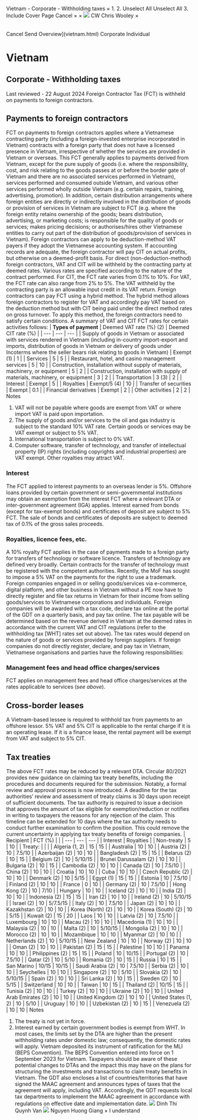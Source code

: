 Vietnam - Corporate - Withholding taxes
×
1.
2.
Unselect All
Unselect All
3.
Include Cover Page
Cancel
×
×
![](-/media/world-wide-tax-summaries/attachments/global---chris-wooley.ashx%3Frev=ac5e5f3223b34096b1afc2a6009c7320&revision=ac5e5f32-23b3-4096-b1af-c2a6009c7320&hash=859B7ADC84DC2CBEC9760E9E6EE7DE6D0A8BFCDF)
CW
Chris Wooley
×
######
Cancel
Send
Overview](vietnam.html)
Corporate
Individual
# Vietnam
## Corporate - Withholding taxes
Last reviewed - 22 August 2024
Foreign Contractor Tax (FCT) is withheld on payments to foreign contractors.
## Payments to foreign contractors
FCT on payments to foreign contractors applies where a Vietnamese contracting party (including a foreign-invested enterprise incorporated in Vietnam) contracts with a foreign party that does not have a licensed presence in Vietnam, irrespective of whether the services are provided in Vietnam or overseas.
This FCT generally applies to payments derived from Vietnam, except for the pure supply of goods (i.e. where the responsibility, cost, and risk relating to the goods passes at or before the border gate of Vietnam and there are no associated services performed in Vietnam), services performed and consumed outside Vietnam, and various other services performed wholly outside Vietnam (e.g. certain repairs, training, advertising, promotion).
In addition, certain distribution arrangements where foreign entities are directly or indirectly involved in the distribution of goods or provision of services in Vietnam are subject to FCT (e.g. where the foreign entity retains ownership of the goods; bears distribution, advertising, or marketing costs; is responsible for the quality of goods or services; makes pricing decisions; or authorises/hires other Vietnamese entities to carry out part of the distribution of goods/provision of services in Vietnam).
Foreign contractors can apply to be deduction-method VAT payers if they adopt the Vietnamese accounting system. If accounting records are adequate, the foreign contractor will pay CIT on actual profits, but otherwise on a deemed-profit basis.
For direct (non-deduction-method) foreign contractors, VAT and CIT will be withheld by the contracting party at deemed rates. Various rates are specified according to the nature of the contract performed. For CIT, the FCT rate varies from 0.1% to 10%. For VAT, the FCT rate can also range from 2% to 5%. The VAT withheld by the contracting party is an allowable input credit in its VAT return.
Foreign contractors can pay FCT using a hybrid method. The hybrid method allows foreign contractors to register for VAT and accordingly pay VAT based on the deduction method but with CIT being paid under the direct method rates on gross turnover. To apply this method, the foreign contractors need to satisfy certain conditions.
A summary of VAT and CIT FCT rates for certain activities follows:
| **Types of payment** | Deemed VAT rate (%) (2) | Deemed CIT rate (%) |
| --- | --- | --- |
| Supply of goods in Vietnam or associated with services rendered in Vietnam (including in-country import-export and imports, distribution of goods in Vietnam or delivery of goods under Incoterms where the seller bears risk relating to goods in Vietnam) | Exempt (1) | 1 |
| Services | 5 | 5 |
| Restaurant, hotel, and casino management services | 5 | 10 |
| Construction, installation without supply of materials, machinery, or equipment | 5 | 2 |
| Construction, installation with supply of materials, machinery, or equipment | 3 | 2 |
| Transportation | 3 (3) | 2 |
| Interest | Exempt | 5 |
| Royalties | Exempt/5 (4) | 10 |
| Transfer of securities | Exempt | 0.1 |
| Financial derivatives | Exempt | 2 |
| Other activities | 2 | 2 |
Notes
1. VAT will not be payable where goods are exempt from VAT or where import VAT is paid upon importation.
2. The supply of goods and/or services to the oil and gas industry is subject to the standard 10% VAT rate. Certain goods or services may be VAT exempt or subject to 5% VAT.
3. International transportation is subject to 0% VAT.
4. Computer software, transfer of technology, and transfer of intellectual property (IP) rights (including copyrights and industrial properties) are VAT exempt. Other royalties may attract VAT.
### Interest
The FCT applied to interest payments to an overseas lender is 5%. Offshore loans provided by certain government or semi-governmental institutions may obtain an exemption from the interest FCT where a relevant DTA or inter-government agreement (IGA) applies.
Interest earned from bonds (except for tax-exempt bonds) and certificates of deposit are subject to 5% FCT. The sale of bonds and certificates of deposits are subject to deemed tax of 0.1% of the gross sales proceeds.
### Royalties, licence fees, etc.
A 10% royalty FCT applies in the case of payments made to a foreign party for transfers of technology or software licence. Transfers of technology are defined very broadly. Certain contracts for the transfer of technology must be registered with the competent authorities.
Recently, the MoF has sought to impose a 5% VAT on the payments for the right to use a trademark.
Foreign companies engaged in or selling goods/services via e-commerce, digital platform, and other business in Vietnam without a PE now have to directly register and file tax returns in Vietnam for their income from selling goods/services to Vietnamese corporations and individuals. Foreign companies will be awarded with a tax code, declare tax online at the portal of the GDT on a quarterly basis, and pay tax online.
The tax payable will be determined based on the revenue derived in Vietnam at the deemed rates in accordance with the current VAT and CIT regulations (refer to the withholding tax [WHT] rates set out above). The tax rates would depend on the nature of goods or services provided by foreign suppliers.
If foreign companies do not directly register, declare, and pay tax in Vietnam, Vietnamese organisations and parties have the following responsibilities:
### Management fees and head office charges/services
FCT applies on management fees and head office charges/services at the rates applicable to services (*see above*).
## Cross-border leases
A Vietnam-based lessee is required to withhold tax from payments to an offshore lessor. 5% VAT and 5% CIT is applicable to the rental charge if it is an operating lease. If it is a finance lease, the rental payment will be exempt from VAT and subject to 5% CIT.
## Tax treaties
The above FCT rates may be reduced by a relevant DTA.
Circular 80/2021 provides new guidance on claiming tax treaty benefits, including the procedures and documents required for the submission. Notably, a formal review and approval process is now introduced.
A deadline for the tax authorities’ review and assessment of treaty claims is 30 days upon receipt of sufficient documents. The tax authority is required to issue a decision that approves the amount of tax eligible for exemption/reduction or notifies in writing to taxpayers the reasons for any rejection of the claim. This timeline can be extended for 10 days where the tax authority needs to conduct further examination to confirm the position. This could remove the current uncertainty in applying tax treaty benefits of foreign companies.
| Recipient | FCT (%) | |
| --- | --- | --- |
| Interest | Royalties |
| Non-treaty | 5 | 10 |
| Treaty: |  |  |
| Algeria (1, 2) | 15 | 15 |
| Australia | 10 | 10 |
| Austria (2) | 10 | 7.5/10 |
| Azerbaijan (2) | 10 | 10 |
| Bangladesh (2) | 15 | 15 |
| Belarus (2) | 10 | 15 |
| Belgium (2) | 10 | 5/10/15 |
| Brunei Darussalam (2) | 10 | 10 |
| Bulgaria (2) | 10 | 15 |
| Cambodia (2) | 10 | 10 |
| Canada (2) | 10 | 7.5/10 |
| China (2) | 10 | 10 |
| Croatia | 10 | 10 |
| Cuba | 10 | 10 |
| Czech Republic (2) | 10 | 10 |
| Denmark (2) | 10 | 5/15 |
| Egypt (1) | 15 | 15 |
| Estonia | 10 | 7.5/10 |
| Finland (2) | 10 | 10 |
| France | 0 | 10 |
| Germany (2) | 10 | 7.5/10 |
| Hong Kong (2) | 10 | 7/10 |
| Hungary | 10 | 10 |
| Iceland (2) | 10 | 10 |
| India (2) | 10 | 10 |
| Indonesia (2) | 15 | 15 |
| Iran (2) | 10 | 10 |
| Ireland (2) | 10 | 5/10/15 |
| Israel (2) | 10 | 5/7.5/15 |
| Italy (2) | 10 | 7.5/10 |
| Japan (2) | 10 | 10 |
| Kazakhstan (2) | 10 | 10 |
| Korea (North) (2) | 10 | 10 |
| Korea (South) (2) | 10 | 5/15 |
| Kuwait (2) | 15 | 20 |
| Laos | 10 | 10 |
| Latvia (2) | 10 | 7.5/10 |
| Luxembourg | 10 | 10 |
| Macau (2) | 10 | 10 |
| Macedonia (1) | 10 | 10 |
| Malaysia (2) | 10 | 10 |
| Malta (2) | 10 | 5/10/15 |
| Mongolia (2) | 10 | 10 |
| Morocco (2) | 10 | 10 |
| Mozambique | 10 | 10 |
| Myanmar (2) | 10 | 10 |
| Netherlands (2) | 10 | 5/10/15 |
| New Zealand | 10 | 10 |
| Norway (2) | 10 | 10 |
| Oman (2) | 10 | 10 |
| Pakistan (2) | 15 | 15 |
| Palestine | 10 | 10 |
| Panama | 10 | 10 |
| Philippines (2) | 15 | 15 |
| Poland | 10 | 10/15 |
| Portugal (2) | 10 | 7.5/10 |
| Qatar (2) | 10 | 5/10 |
| Romania (2) | 10 | 15 |
| Russia | 10 | 15 |
| San Marino | 10/15 | 10/15 |
| Saudi Arabia (2) | 10 | 7.5/10 |
| Serbia (2) | 10 | 10 |
| Seychelles | 10 | 10 |
| Singapore (2) | 10 | 5/10 |
| Slovakia (2) | 10 | 5/10/15 |
| Spain (2) | 10 | 10 |
| Sri Lanka (2) | 10 | 15 |
| Sweden (2) | 10 | 5/15 |
| Switzerland | 10 | 10 |
| Taiwan | 10 | 15 |
| Thailand (2) | 10/15 | 15 |
| Tunisia (2) | 10 | 10 |
| Turkey (2) | 10 | 10 |
| Ukraine (2) | 10 | 10 |
| United Arab Emirates (2) | 10 | 10 |
| United Kingdom (2) | 10 | 10 |
| United States (1, 2) | 10 | 5/10 |
| Uruguay | 10 | 10 |
| Uzbekistan (2) | 10 | 15 |
| Venezuela (2) | 10 | 10 |
Notes
1. The treaty is not yet in force.
2. Interest earned by certain government bodies is exempt from WHT. In most cases, the limits set by the DTA are higher than the present withholding rates under domestic law; consequently, the domestic rates will apply.
Vietnam deposited its instrument of ratification for the MLI (BEPS Convention). The BEPS Convention entered into force on 1 September 2023 for Vietnam. Taxpayers should be aware of these potential changes to DTAs and the impact this may have on the plans for structuring the investments and transactions to claim treaty benefits in Vietnam.
The GDT also encloses a list of countries/territories that have signed the MAAC agreement and announces types of taxes that the agreement will apply, including VAT. Accordingly, the GDT requests local tax departments to implement the MAAC agreement in accordance with regulations on effective date and implementation date.
![](-/media/world-wide-tax-summaries/attachments/vietnam---dinh_thi_quynh_van.ashx%3Frev=2fa0615420a5414f9b81ec4fce64ef12&revision=2fa06154-20a5-414f-9b81-ec4fce64ef12&hash=89B7BCA1DFDB2D5866D110DE0A96D218F201414F)
Dinh Thi Quynh Van
![](-/media/world-wide-tax-summaries/attachments/vietnam---nguyen_huong_giang.ashx%3Frev=9074f531bc2e49648c88e57f317cacd2&revision=9074f531-bc2e-4964-8c88-e57f317cacd2&hash=0E7BADF91DBF011B113805BEBCA1991069BB8F16)
Nguyen Huong Giang
×
I understand
